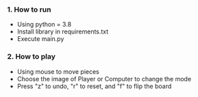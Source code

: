 ### 1. How to run
- Using python = 3.8 
- Install library in requirements.txt
- Execute main.py
### 2. How to play
- Using mouse to move pieces
- Choose the image of Player or Computer to change the mode
- Press "z" to undo, "r" to reset, and "f" to flip the board